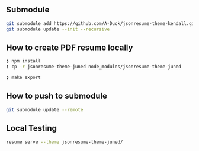 ## Submodule 
```bash
git submodule add https://github.com/A-Duck/jsonresume-theme-kendall.git jsonresume-theme-juned
git submodule update --init --recursive

```
## How to create PDF resume locally

```bash
❯ npm install
❯ cp -r jsonresume-theme-juned node_modules/jsonresume-theme-juned

❯ make export

```

## How to push to submodule

```bash
git submodule update --remote
```

## Local Testing

```bash
resume serve --theme jsonresume-theme-juned/
```